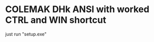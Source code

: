 COLEMAK DHk ANSI with worked CTRL and WIN shortcut
===================


just run "setup.exe"


[1]: <https://github.com/bradfeehan>
[2]: <https://github.com/bradfeehan/Dvorak-QWERTY-Ctrl>
[3]: <https://www.microsoft.com/en-us/download/details.aspx?id=102134>
[4]: <https://forum.colemak.com/topic/870-hacked-msklc-to-enable-remapping-capslock/>
